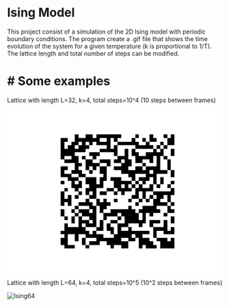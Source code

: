 # Ising Model

This project consist of a simulation of the 2D Ising model with periodic boundary conditions. The program create a .gif file that shows the time evolution of the system for a given temperature (k is proportional to 1/T). The lattice length and total number of steps can be modified. <br />

# # Some examples

Lattice with length L=32, k=4, total steps=10^4 (10 steps between frames)

![Ising32](https://github.com/Molero03/Ising/blob/main/ising32.gif)

Lattice with length L=64, k=4, total steps=10^5 (10^2 steps between frames)

![Ising64](https://github.com/Molero03/Ising/blob/main/ising64.gif)

